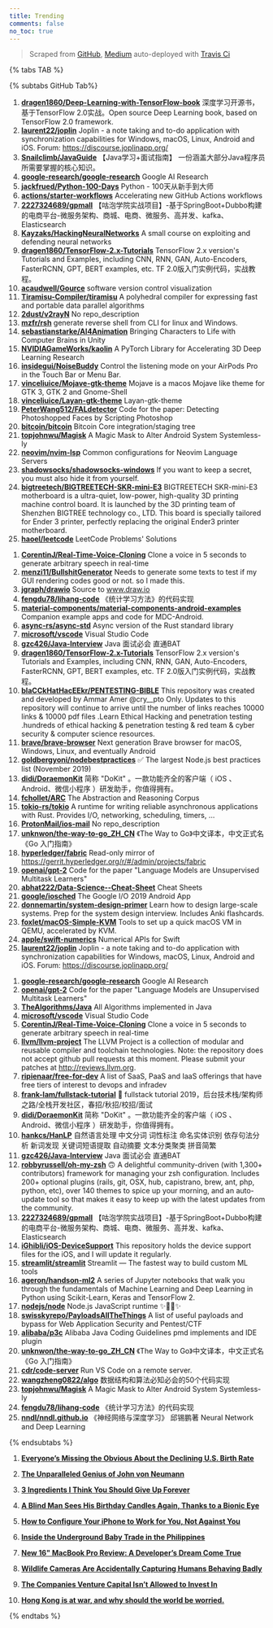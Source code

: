 ```yaml
---
title: Trending
comments: false
no_toc: true
---
```


> Scraped from [GitHub](https://github.com/trending), [Medium](https://medium.com/topic/popular)
auto-deployed with [Travis Ci](https://travis-ci.org/)

{% tabs TAB %}
<!-- tab GitHub -->
{% subtabs GitHub Tab%}
<!-- tab Daily -->
1. [**dragen1860/Deep-Learning-with-TensorFlow-book**](https://github.com/dragen1860/Deep-Learning-with-TensorFlow-book)
深度学习开源书，基于TensorFlow 2.0实战。Open source Deep Learning book, based on TensorFlow 2.0 framework.
2. [**laurent22/joplin**](https://github.com/laurent22/joplin)
Joplin - a note taking and to-do application with synchronization capabilities for Windows, macOS, Linux, Android and iOS. Forum: https://discourse.joplinapp.org/
3. [**Snailclimb/JavaGuide**](https://github.com/Snailclimb/JavaGuide)
【Java学习+面试指南】 一份涵盖大部分Java程序员所需要掌握的核心知识。
4. [**google-research/google-research**](https://github.com/google-research/google-research)
Google AI Research
5. [**jackfrued/Python-100-Days**](https://github.com/jackfrued/Python-100-Days)
Python - 100天从新手到大师
6. [**actions/starter-workflows**](https://github.com/actions/starter-workflows)
Accelerating new GitHub Actions workflows
7. [**2227324689/gpmall**](https://github.com/2227324689/gpmall)
【咕泡学院实战项目】-基于SpringBoot+Dubbo构建的电商平台-微服务架构、商城、电商、微服务、高并发、kafka、Elasticsearch
8. [**Kayzaks/HackingNeuralNetworks**](https://github.com/Kayzaks/HackingNeuralNetworks)
A small course on exploiting and defending neural networks
9. [**dragen1860/TensorFlow-2.x-Tutorials**](https://github.com/dragen1860/TensorFlow-2.x-Tutorials)
TensorFlow 2.x version's Tutorials and Examples, including CNN, RNN, GAN, Auto-Encoders, FasterRCNN, GPT, BERT examples, etc. TF 2.0版入门实例代码，实战教程。
10. [**acaudwell/Gource**](https://github.com/acaudwell/Gource)
software version control visualization
11. [**Tiramisu-Compiler/tiramisu**](https://github.com/Tiramisu-Compiler/tiramisu)
A polyhedral compiler for expressing fast and portable data parallel algorithms
12. [**2dust/v2rayN**](https://github.com/2dust/v2rayN)
No repo_description
13. [**mzfr/rsh**](https://github.com/mzfr/rsh)
generate reverse shell from CLI for linux and Windows.
14. [**sebastianstarke/AI4Animation**](https://github.com/sebastianstarke/AI4Animation)
Bringing Characters to Life with Computer Brains in Unity
15. [**NVIDIAGameWorks/kaolin**](https://github.com/NVIDIAGameWorks/kaolin)
A PyTorch Library for Accelerating 3D Deep Learning Research
16. [**insidegui/NoiseBuddy**](https://github.com/insidegui/NoiseBuddy)
Control the listening mode on your AirPods Pro in the Touch Bar or Menu Bar.
17. [**vinceliuice/Mojave-gtk-theme**](https://github.com/vinceliuice/Mojave-gtk-theme)
Mojave is a macos Mojave like theme for GTK 3, GTK 2 and Gnome-Shell
18. [**vinceliuice/Layan-gtk-theme**](https://github.com/vinceliuice/Layan-gtk-theme)
Layan-gtk-theme
19. [**PeterWang512/FALdetector**](https://github.com/PeterWang512/FALdetector)
Code for the paper: Detecting Photoshopped Faces by Scripting Photoshop
20. [**bitcoin/bitcoin**](https://github.com/bitcoin/bitcoin)
Bitcoin Core integration/staging tree
21. [**topjohnwu/Magisk**](https://github.com/topjohnwu/Magisk)
A Magic Mask to Alter Android System Systemless-ly
22. [**neovim/nvim-lsp**](https://github.com/neovim/nvim-lsp)
Common configurations for Neovim Language Servers
23. [**shadowsocks/shadowsocks-windows**](https://github.com/shadowsocks/shadowsocks-windows)
If you want to keep a secret, you must also hide it from yourself.
24. [**bigtreetech/BIGTREETECH-SKR-mini-E3**](https://github.com/bigtreetech/BIGTREETECH-SKR-mini-E3)
BIGTREETECH SKR-mini-E3 motherboard is a ultra-quiet, low-power, high-quality 3D printing machine control board. It is launched by the 3D printing team of Shenzhen BIGTREE technology co., LTD. This board is specially tailored for Ender 3 printer, perfectly replacing the original Ender3 printer motherboard.
25. [**haoel/leetcode**](https://github.com/haoel/leetcode)
LeetCode Problems' Solutions
<!-- endtab -->
<!-- tab Weekly -->
1. [**CorentinJ/Real-Time-Voice-Cloning**](https://github.com/CorentinJ/Real-Time-Voice-Cloning)
Clone a voice in 5 seconds to generate arbitrary speech in real-time
2. [**menzi11/BullshitGenerator**](https://github.com/menzi11/BullshitGenerator)
Needs to generate some texts to test if my GUI rendering codes good or not. so I made this.
3. [**jgraph/drawio**](https://github.com/jgraph/drawio)
Source to www.draw.io
4. [**fengdu78/lihang-code**](https://github.com/fengdu78/lihang-code)
《统计学习方法》的代码实现
5. [**material-components/material-components-android-examples**](https://github.com/material-components/material-components-android-examples)
Companion example apps and code for MDC-Android.
6. [**async-rs/async-std**](https://github.com/async-rs/async-std)
Async version of the Rust standard library
7. [**microsoft/vscode**](https://github.com/microsoft/vscode)
Visual Studio Code
8. [**gzc426/Java-Interview**](https://github.com/gzc426/Java-Interview)
Java 面试必会 直通BAT
9. [**dragen1860/TensorFlow-2.x-Tutorials**](https://github.com/dragen1860/TensorFlow-2.x-Tutorials)
TensorFlow 2.x version's Tutorials and Examples, including CNN, RNN, GAN, Auto-Encoders, FasterRCNN, GPT, BERT examples, etc. TF 2.0版入门实例代码，实战教程。
10. [**blaCCkHatHacEEkr/PENTESTING-BIBLE**](https://github.com/blaCCkHatHacEEkr/PENTESTING-BIBLE)
This repository was created and developed by Ammar Amer @cry__pto Only. Updates to this repository will continue to arrive until the number of links reaches 10000 links & 10000 pdf files .Learn Ethical Hacking and penetration testing .hundreds of ethical hacking & penetration testing & red team & cyber security & computer science resources.
11. [**brave/brave-browser**](https://github.com/brave/brave-browser)
Next generation Brave browser for macOS, Windows, Linux, and eventually Android
12. [**goldbergyoni/nodebestpractices**](https://github.com/goldbergyoni/nodebestpractices)
✅ The largest Node.js best practices list (November 2019)
13. [**didi/DoraemonKit**](https://github.com/didi/DoraemonKit)
简称 "DoKit" 。一款功能齐全的客户端（ iOS 、Android、微信小程序 ）研发助手，你值得拥有。
14. [**fchollet/ARC**](https://github.com/fchollet/ARC)
The Abstraction and Reasoning Corpus
15. [**tokio-rs/tokio**](https://github.com/tokio-rs/tokio)
A runtime for writing reliable asynchronous applications with Rust. Provides I/O, networking, scheduling, timers, ...
16. [**ProtonMail/ios-mail**](https://github.com/ProtonMail/ios-mail)
No repo_description
17. [**unknwon/the-way-to-go_ZH_CN**](https://github.com/unknwon/the-way-to-go_ZH_CN)
《The Way to Go》中文译本，中文正式名《Go 入门指南》
18. [**hyperledger/fabric**](https://github.com/hyperledger/fabric)
Read-only mirror of https://gerrit.hyperledger.org/r/#/admin/projects/fabric
19. [**openai/gpt-2**](https://github.com/openai/gpt-2)
Code for the paper "Language Models are Unsupervised Multitask Learners"
20. [**abhat222/Data-Science--Cheat-Sheet**](https://github.com/abhat222/Data-Science--Cheat-Sheet)
Cheat Sheets
21. [**google/iosched**](https://github.com/google/iosched)
The Google I/O 2019 Android App
22. [**donnemartin/system-design-primer**](https://github.com/donnemartin/system-design-primer)
Learn how to design large-scale systems. Prep for the system design interview. Includes Anki flashcards.
23. [**foxlet/macOS-Simple-KVM**](https://github.com/foxlet/macOS-Simple-KVM)
Tools to set up a quick macOS VM in QEMU, accelerated by KVM.
24. [**apple/swift-numerics**](https://github.com/apple/swift-numerics)
Numerical APIs for Swift
25. [**laurent22/joplin**](https://github.com/laurent22/joplin)
Joplin - a note taking and to-do application with synchronization capabilities for Windows, macOS, Linux, Android and iOS. Forum: https://discourse.joplinapp.org/
<!-- endtab -->
<!-- tab Monthly -->
1. [**google-research/google-research**](https://github.com/google-research/google-research)
Google AI Research
2. [**openai/gpt-2**](https://github.com/openai/gpt-2)
Code for the paper "Language Models are Unsupervised Multitask Learners"
3. [**TheAlgorithms/Java**](https://github.com/TheAlgorithms/Java)
All Algorithms implemented in Java
4. [**microsoft/vscode**](https://github.com/microsoft/vscode)
Visual Studio Code
5. [**CorentinJ/Real-Time-Voice-Cloning**](https://github.com/CorentinJ/Real-Time-Voice-Cloning)
Clone a voice in 5 seconds to generate arbitrary speech in real-time
6. [**llvm/llvm-project**](https://github.com/llvm/llvm-project)
The LLVM Project is a collection of modular and reusable compiler and toolchain technologies. Note: the repository does not accept github pull requests at this moment. Please submit your patches at http://reviews.llvm.org.
7. [**ripienaar/free-for-dev**](https://github.com/ripienaar/free-for-dev)
A list of SaaS, PaaS and IaaS offerings that have free tiers of interest to devops and infradev
8. [**frank-lam/fullstack-tutorial**](https://github.com/frank-lam/fullstack-tutorial)
🚀 fullstack tutorial 2019，后台技术栈/架构师之路/全栈开发社区，春招/秋招/校招/面试
9. [**didi/DoraemonKit**](https://github.com/didi/DoraemonKit)
简称 "DoKit" 。一款功能齐全的客户端（ iOS 、Android、微信小程序 ）研发助手，你值得拥有。
10. [**hankcs/HanLP**](https://github.com/hankcs/HanLP)
自然语言处理 中文分词 词性标注 命名实体识别 依存句法分析 新词发现 关键词短语提取 自动摘要 文本分类聚类 拼音简繁
11. [**gzc426/Java-Interview**](https://github.com/gzc426/Java-Interview)
Java 面试必会 直通BAT
12. [**robbyrussell/oh-my-zsh**](https://github.com/robbyrussell/oh-my-zsh)
🙃 A delightful community-driven (with 1,300+ contributors) framework for managing your zsh configuration. Includes 200+ optional plugins (rails, git, OSX, hub, capistrano, brew, ant, php, python, etc), over 140 themes to spice up your morning, and an auto-update tool so that makes it easy to keep up with the latest updates from the community.
13. [**2227324689/gpmall**](https://github.com/2227324689/gpmall)
【咕泡学院实战项目】-基于SpringBoot+Dubbo构建的电商平台-微服务架构、商城、电商、微服务、高并发、kafka、Elasticsearch
14. [**iGhibli/iOS-DeviceSupport**](https://github.com/iGhibli/iOS-DeviceSupport)
This repository holds the device support files for the iOS, and I will update it regularly.
15. [**streamlit/streamlit**](https://github.com/streamlit/streamlit)
Streamlit — The fastest way to build custom ML tools
16. [**ageron/handson-ml2**](https://github.com/ageron/handson-ml2)
A series of Jupyter notebooks that walk you through the fundamentals of Machine Learning and Deep Learning in Python using Scikit-Learn, Keras and TensorFlow 2.
17. [**nodejs/node**](https://github.com/nodejs/node)
Node.js JavaScript runtime ✨🐢🚀✨
18. [**swisskyrepo/PayloadsAllTheThings**](https://github.com/swisskyrepo/PayloadsAllTheThings)
A list of useful payloads and bypass for Web Application Security and Pentest/CTF
19. [**alibaba/p3c**](https://github.com/alibaba/p3c)
Alibaba Java Coding Guidelines pmd implements and IDE plugin
20. [**unknwon/the-way-to-go_ZH_CN**](https://github.com/unknwon/the-way-to-go_ZH_CN)
《The Way to Go》中文译本，中文正式名《Go 入门指南》
21. [**cdr/code-server**](https://github.com/cdr/code-server)
Run VS Code on a remote server.
22. [**wangzheng0822/algo**](https://github.com/wangzheng0822/algo)
数据结构和算法必知必会的50个代码实现
23. [**topjohnwu/Magisk**](https://github.com/topjohnwu/Magisk)
A Magic Mask to Alter Android System Systemless-ly
24. [**fengdu78/lihang-code**](https://github.com/fengdu78/lihang-code)
《统计学习方法》的代码实现
25. [**nndl/nndl.github.io**](https://github.com/nndl/nndl.github.io)
《神经网络与深度学习》 邱锡鹏著 Neural Network and Deep Learning
<!-- endtab -->
{% endsubtabs %}
<!-- endtab --><!-- tab Medium -->
1. [**Everyone’s Missing the Obvious About the Declining U.S. Birth Rate**](https://gen.medium.com/everyones-missing-the-obvious-when-it-comes-to-the-declining-u-s-birth-rate-679abebb854b?source=topic_page---------------------------20)

2. [**The Unparalleled Genius of John von Neumann**](https://medium.com/cantors-paradise/the-unparalleled-genius-of-john-von-neumann-791bb9f42a2d?source=topic_page---------0------------------1)

3. [**3 Ingredients I Think You Should Give Up Forever**](https://elemental.medium.com/3-foods-you-should-throw-away-forever-3eb7b5f38075?source=topic_page---------1------------------1)

4. [**A Blind Man Sees His Birthday Candles Again, Thanks to a Bionic Eye**](https://onezero.medium.com/a-blind-man-sees-his-birthday-candles-again-thanks-to-a-bionic-eye-be0d3d987e48?source=topic_page---------2------------------1)

5. [**How to Configure Your iPhone to Work for You, Not Against You**](https://medium.com/better-humans/how-to-set-up-your-iphone-for-productivity-focus-and-your-own-longevity-bb27a68cc3d8?source=topic_page---------4------------------1)

6. [**Inside the Underground Baby Trade in the Philippines**](https://zora.medium.com/inside-the-underground-baby-trade-in-the-philippines-b41113f2dfc4?source=topic_page---------5------------------1)

7. [**New 16" MacBook Pro Review: A Developer’s Dream Come True**](https://onezero.medium.com/new-16-macbook-pro-review-a-developers-dream-come-true-989ae57882dd?source=topic_page---------6------------------1)

8. [**Wildlife Cameras Are Accidentally Capturing Humans Behaving Badly**](https://onezero.medium.com/wildlife-cameras-are-accidentally-capturing-humans-behaving-badly-5c363b080b91?source=topic_page---------7------------------1)

9. [**The Companies Venture Capital Isn’t Allowed to Invest In**](https://marker.medium.com/the-companies-venture-capital-isnt-allowed-to-invest-in-a59c4cdd5ae?source=topic_page---------8------------------1)

10. [**Hong Kong is at war, and why should the world be worried.**](https://medium.com/賴叔睇育/hong-kong-is-at-war-and-why-should-the-world-be-worried-93af8a94ee0f?source=topic_page---------9------------------1)

<!-- endtab -->
{% endtabs %}
